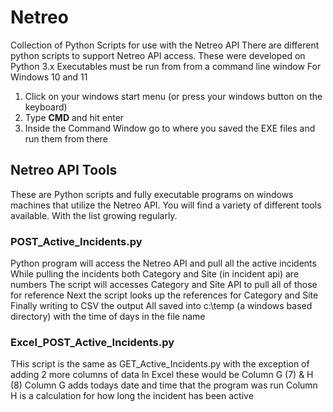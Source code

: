 # Netreo
Collection of Python Scripts for use with the Netreo API
There are different python scripts to support Netreo API access.
These were developed on Python 3.x
Executables must be run from from a command line window
For Windows 10 and 11
1. Click on your windows start menu (or press your windows button on the keyboard)
2. Type **CMD** and hit enter
3. Inside the Command Window go to where you saved the EXE files and run them from there

## Netreo API Tools 
These are Python scripts and fully executable programs on windows machines that utilize the Netreo API.
You will find a variety of different tools available. With the list growing regularly.

### POST_Active_Incidents.py 
Python program will access the Netreo API and pull all the active incidents
While pulling the incidents both Category and Site (in incident api) are numbers
The script will accesses Category and Site API to pull all of those for reference
Next the script looks up the references for Category and Site
Finally writing to CSV the output 
All saved into c:\temp (a windows based directory) with the time of days in the file name

### Excel_POST_Active_Incidents.py
THis script is the same as GET_Active_Incidents.py with the exception of adding 2 more columns of data
In Excel these would be Column G (7) & H (8)
Column G adds todays date and time that the program was run
Column H is a calculation for how long the incident has been active
